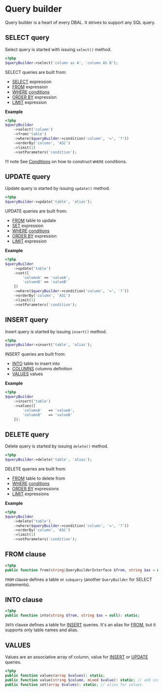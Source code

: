 # Query builder

Query builder is a heart of every DBAL. It strives to support any SQL query.

## SELECT query

Select query is started with issuing `select()` method.

```php
<?php
$queryBuilder->select('column as A', 'column AS B');
```

SELECT queries are built from:

- [SELECT](#select-query) expression
- [FROM](#from-clause) expression
- [WHERE](#where) [conditions](conditions.md)
- [ORDER BY](#order-by) expression
- [LIMIT](#limit) expression

**Example**

```php
<?php
$queryBuilder
    ->select('column')
    ->from('table')
    ->where($queryBuilder->condition('column', '=', '?'))
    ->orderBy('column', 'ASC')
    ->limit(1)
    ->setParameters('condition');
```

!!! note
    See [Conditions](conditions.md) on how to construct `WHERE` conditions.

## UPDATE query

Update query is started by issuing `update()` method.

```php
<?php
$queryBuilder->update('table', 'alias');
```

UPDATE queries are built from:

- [FROM](#from-clause) table to update
- [SET](#set) expression
- [WHERE](#where) [conditions](conditions.md)
- [ORDER BY](#order-by) expression
- [LIMIT](#limit) expression

**Example**

```php
<?php
$queryBuilder
    ->update('table')
    ->set([
        'columnA' => 'valueA',
        'columnB' => 'valueB'
    ])
    ->where($queryBuilder->condition('column', '=', '?'))
    ->orderBy('column', 'ASC')
    ->limit(1)
    ->setParameters('condition');
```

## INSERT query

Insert query is started by issuing `insert()` method.

```php
<?php
$queryBuilder->insert('table', 'alias');
```

INSERT queries are built from:

- [INTO](#into-clause) table to insert into
- [COLUMNS](#values) columns definition
- [VALUES](#values) values

**Example**

```php
<?php
$queryBuilder
    ->insert('table')
    ->values([
        'columnA'   => 'valueA',
        'columnB'   => 'valueB'
    ]);
```

## DELETE query

Delete query is started by issuing `delete()` method.

```php
<?php
$queryBuilder->delete('table', 'alias');
```

DELETE queries are built from:

- [FROM](#from-clause) table to delete from
- [WHERE](#where) [conditions](conditions.md)
- [ORDER BY](#order-by) expressions
- [LIMIT](#limit) expressions

**Example**

```php
<?php
$queryBuilder
    ->delete('table')
    ->where($queryBuilder->condition('column', '=', '?'))
    ->orderBy('column', 'ASC')
    ->limit(1)
    ->setParameters('condition');
```

## FROM clause

```php
<?php
public function from(string|QueryBuilderInterface $from, string $as = null): static;
```

`FROM` clause defines a table or `subquery` (another `QueryBuilder` for SELECT statements).

## INTO clause

```php
<?php
public function into(string $from, string $as = null): static;
```

`INTO` clause defines a table for [INSERT](#insert-query) queries. It's an alias for [FROM](#from-clause), but it supports only table names and alias.

## VALUES

Values are an associative array of column, value for [INSERT](#insert-query) or [UPDATE](#update-query) queries.

```php
<?php
public function values(array $values): static;
public function value(string $column, mixed $value): static; // add single value
public function set(array $values): static; // alias for values
```